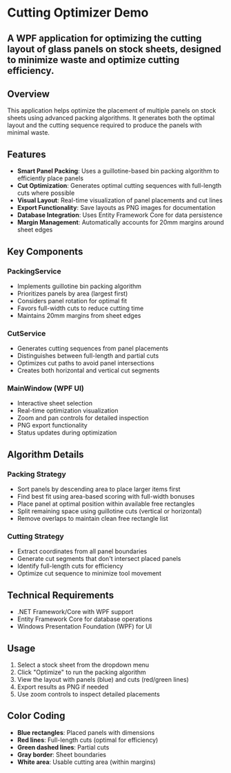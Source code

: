 # Cutting Optimizer Demo
## A WPF application for optimizing the cutting layout of glass panels on stock sheets, designed to minimize waste and optimize cutting efficiency.

## Overview
This application helps optimize the placement of multiple panels on stock sheets using advanced packing algorithms. It generates both the optimal layout and the cutting sequence required to produce the panels with minimal waste.

## Features
- **Smart Panel Packing**: Uses a guillotine-based bin packing algorithm to efficiently place panels  
- **Cut Optimization**: Generates optimal cutting sequences with full-length cuts where possible  
- **Visual Layout**: Real-time visualization of panel placements and cut lines  
- **Export Functionality**: Save layouts as PNG images for documentation  
- **Database Integration**: Uses Entity Framework Core for data persistence  
- **Margin Management**: Automatically accounts for 20mm margins around sheet edges  

## Key Components

### PackingService
- Implements guillotine bin packing algorithm  
- Prioritizes panels by area (largest first)  
- Considers panel rotation for optimal fit  
- Favors full-width cuts to reduce cutting time  
- Maintains 20mm margins from sheet edges  

### CutService
- Generates cutting sequences from panel placements  
- Distinguishes between full-length and partial cuts  
- Optimizes cut paths to avoid panel intersections  
- Creates both horizontal and vertical cut segments  

### MainWindow (WPF UI)
- Interactive sheet selection  
- Real-time optimization visualization  
- Zoom and pan controls for detailed inspection  
- PNG export functionality  
- Status updates during optimization  

## Algorithm Details

### Packing Strategy
- Sort panels by descending area to place larger items first  
- Find best fit using area-based scoring with full-width bonuses  
- Place panel at optimal position within available free rectangles  
- Split remaining space using guillotine cuts (vertical or horizontal)  
- Remove overlaps to maintain clean free rectangle list  

### Cutting Strategy
- Extract coordinates from all panel boundaries  
- Generate cut segments that don't intersect placed panels  
- Identify full-length cuts for efficiency  
- Optimize cut sequence to minimize tool movement  

## Technical Requirements
- .NET Framework/Core with WPF support  
- Entity Framework Core for database operations  
- Windows Presentation Foundation (WPF) for UI  

## Usage
1. Select a stock sheet from the dropdown menu  
2. Click "Optimize" to run the packing algorithm  
3. View the layout with panels (blue) and cuts (red/green lines)  
4. Export results as PNG if needed  
5. Use zoom controls to inspect detailed placements  

## Color Coding
- **Blue rectangles**: Placed panels with dimensions  
- **Red lines**: Full-length cuts (optimal for efficiency)  
- **Green dashed lines**: Partial cuts  
- **Gray border**: Sheet boundaries  
- **White area**: Usable cutting area (within margins)  
